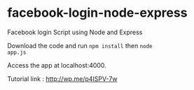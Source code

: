 facebook-login-node-express
===========================

Facebook login Script using Node and Express

Download the code and run <code>npm install</code> then <code>node app.js</code>

Access the app at localhost:4000.

Tutorial link : http://wp.me/p4ISPV-7w

